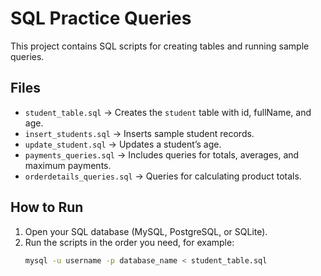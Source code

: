 # SQL Practice Queries

This project contains SQL scripts for creating tables and running sample queries.

## Files
- `student_table.sql` → Creates the `student` table with id, fullName, and age.
- `insert_students.sql` → Inserts sample student records.
- `update_student.sql` → Updates a student’s age.
- `payments_queries.sql` → Includes queries for totals, averages, and maximum payments.
- `orderdetails_queries.sql` → Queries for calculating product totals.

## How to Run
1. Open your SQL database (MySQL, PostgreSQL, or SQLite).
2. Run the scripts in the order you need, for example:
   ```bash
   mysql -u username -p database_name < student_table.sql
